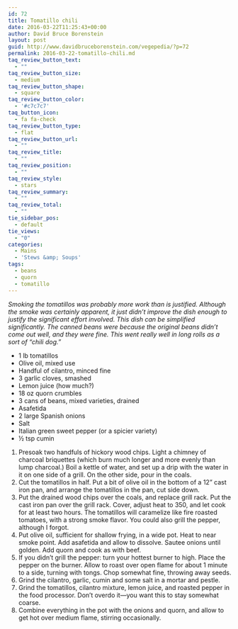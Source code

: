 ```yaml
---
id: 72
title: Tomatillo chili
date: 2016-03-22T11:25:43+00:00
author: David Bruce Borenstein
layout: post
guid: http://www.davidbruceborenstein.com/vegepedia/?p=72
permalink: 2016-03-22-tomatillo-chili.md
taq_review_button_text:
  - ""
taq_review_button_size:
  - medium
taq_review_button_shape:
  - square
taq_review_button_color:
  - '#c7c7c7'
taq_button_icon:
  - fa fa-check
taq_review_button_type:
  - flat
taq_review_button_url:
  - ""
taq_review_title:
  - ""
taq_review_position:
  - ""
taq_review_style:
  - stars
taq_review_summary:
  - ""
taq_review_total:
  - ""
tie_sidebar_pos:
  - default
tie_views:
  - "0"
categories:
  - Mains
  - 'Stews &amp; Soups'
tags:
  - beans
  - quorn
  - tomatillo
---
```

_Smoking the tomatillos was probably more work than is justified. Although the smoke was certainly apparent, it just didn’t improve the dish enough to justify the significant effort involved. This dish can be simplified significantly. The canned beans were because the original beans didn’t come out well, and they were fine. This went really well in long rolls as a sort of “chili dog.”_

  * 1 lb tomatillos
  * Olive oil, mixed use
  * Handful of cilantro, minced fine
  * 3 garlic cloves, smashed
  * Lemon juice (how much?)
  * 18 oz quorn crumbles
  * 3 cans of beans, mixed varieties, drained
  * Asafetida
  * 2 large Spanish onions
  * Salt
  * Italian green sweet pepper (or a spicier variety)
  * ½ tsp cumin

  1. Presoak two handfuls of hickory wood chips. Light a chimney of charcoal briquettes (which burn much longer and more evenly than lump charcoal.) Boil a kettle of water, and set up a drip with the water in it on one side of a grill. On the other side, pour in the coals.
  2. Cut the tomatillos in half. Put a bit of olive oil in the bottom of a 12” cast iron pan, and arrange the tomatillos in the pan, cut side down.
  3. Put the drained wood chips over the coals, and replace grill rack. Put the cast iron pan over the grill rack. Cover, adjust heat to 350, and let cook for at least two hours. The tomatillos will caramelize like fire roasted tomatoes, with a strong smoke flavor. You could also grill the pepper, although I forgot.
  4. Put olive oil, sufficient for shallow frying, in a wide pot. Heat to near smoke point. Add asafetida and allow to dissolve. Sautee onions until golden. Add quorn and cook as with beef.
  5. If you didn’t grill the pepper: turn your hottest burner to high. Place the pepper on the burner. Allow to roast over open flame for about 1 minute to a side, turning with tongs. Chop somewhat fine, throwing away seeds.
  6. Grind the cilantro, garlic, cumin and some salt in a mortar and pestle.
  7. Grind the tomatillos, cilantro mixture, lemon juice, and roasted pepper in the food processor. Don’t overdo it—you want this to stay somewhat coarse.
  8. Combine everything in the pot with the onions and quorn, and allow to get hot over medium flame, stirring occasionally.